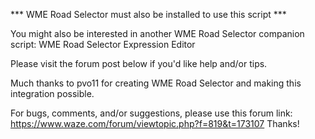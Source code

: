 *** WME Road Selector must also be installed to use this script ***

You might also be interested in another WME Road Selector companion script: WME Road Selector Expression Editor

Please visit the forum post below if you'd like help and/or tips.

Much thanks to pvo11 for creating WME Road Selector and making this integration possible.

For bugs, comments, and/or suggestions, please use this forum link: 
https://www.waze.com/forum/viewtopic.php?f=819&t=173107 
Thanks!
